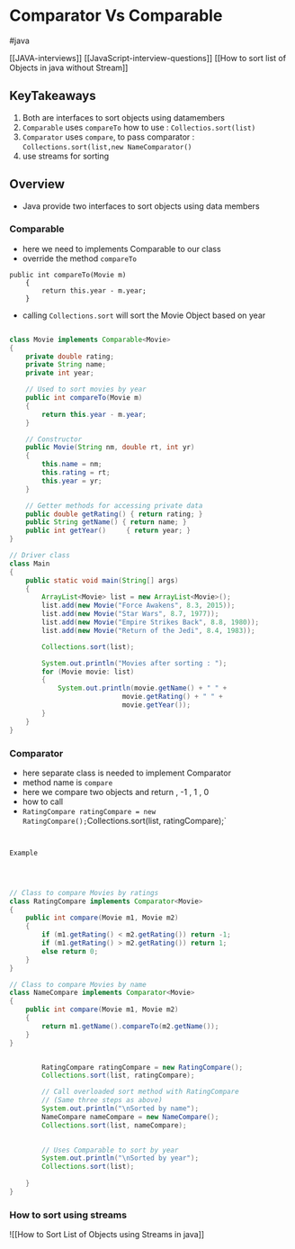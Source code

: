 # Comparator Vs Comparable
#java 

[[JAVA-interviews]]
[[JavaScript-interview-questions]]
[[How to sort list of Objects in java without Stream]]


## KeyTakeaways
1. Both are interfaces to sort objects using datamembers
2. `Comparable` uses `compareTo` how to use : `Collectios.sort(list)`
3. `Comparator` uses `compare`, to pass comparator : `Collections.sort(list,new NameComparator()`
4. use streams for sorting



## Overview
- Java provide two interfaces to sort objects using data members



### Comparable
- here we need to implements Comparable to our class
- override the method `compareTo`
```
public int compareTo(Movie m)
	{
		return this.year - m.year;
	}
```


- calling `Collections.sort` will sort the Movie Object based on year 



```java

class Movie implements Comparable<Movie>
{
	private double rating;
	private String name;
	private int year;

	// Used to sort movies by year
	public int compareTo(Movie m)
	{
		return this.year - m.year;
	}

	// Constructor
	public Movie(String nm, double rt, int yr)
	{
		this.name = nm;
		this.rating = rt;
		this.year = yr;
	}

	// Getter methods for accessing private data
	public double getRating() { return rating; }
	public String getName() { return name; }
	public int getYear()	 { return year; }
}

// Driver class
class Main
{
	public static void main(String[] args)
	{
		ArrayList<Movie> list = new ArrayList<Movie>();
		list.add(new Movie("Force Awakens", 8.3, 2015));
		list.add(new Movie("Star Wars", 8.7, 1977));
		list.add(new Movie("Empire Strikes Back", 8.8, 1980));
		list.add(new Movie("Return of the Jedi", 8.4, 1983));

		Collections.sort(list);

		System.out.println("Movies after sorting : ");
		for (Movie movie: list)
		{
			System.out.println(movie.getName() + " " +
							movie.getRating() + " " +
							movie.getYear());
		}
	}
}

```


### Comparator
- here separate class is needed to implement Comparator
- method name is `compare`
- here we compare two objects and return , -1 , 1 , 0 
- how to call 
- `	RatingCompare ratingCompare = new RatingCompare();
		`Collections.sort(list, ratingCompare);`



```java


Example




// Class to compare Movies by ratings
class RatingCompare implements Comparator<Movie>
{
	public int compare(Movie m1, Movie m2)
	{
		if (m1.getRating() < m2.getRating()) return -1;
		if (m1.getRating() > m2.getRating()) return 1;
		else return 0;
	}
}

// Class to compare Movies by name
class NameCompare implements Comparator<Movie>
{
	public int compare(Movie m1, Movie m2)
	{
		return m1.getName().compareTo(m2.getName());
	}
}


		RatingCompare ratingCompare = new RatingCompare();
		Collections.sort(list, ratingCompare);

		// Call overloaded sort method with RatingCompare
		// (Same three steps as above)
		System.out.println("\nSorted by name");
		NameCompare nameCompare = new NameCompare();
		Collections.sort(list, nameCompare);
	

		// Uses Comparable to sort by year
		System.out.println("\nSorted by year");
		Collections.sort(list);
		
	}
}

```


###  How to sort using streams 
![[How to Sort List of Objects using Streams in java]]